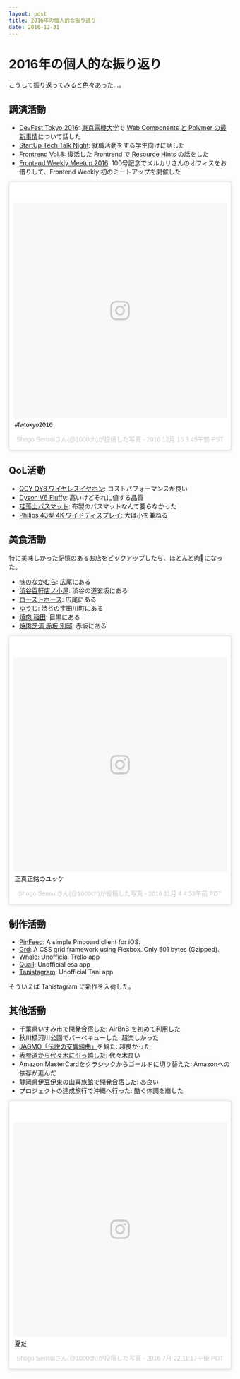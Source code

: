 ```yaml
---
layout: post
title: 2016年の個人的な振り返り
date: 2016-12-31
---
```


# 2016年の個人的な振り返り

こうして振り返ってみると色々あった…。

## 講演活動

- [DevFest Tokyo 2016](gdg-tokyo.connpass.com/event/38927/): [東京電機大学](https://www.google.co.jp/maps/place/%E6%9D%B1%E4%BA%AC%E9%9B%BB%E6%A9%9F%E5%A4%A7%E5%AD%A6)で [Web Components と Polymer の最新事情](https://1000ch.github.io/slide/webcomponents-2016/)について話した
- [StartUp Tech Talk Night](https://www.cyberagent.co.jp/recruit/fresh/program_detail/id=12612): 就職活動をする学生向けに話した
- [Frontrend Vol.8](https://frontrend.connpass.com/event/45238/): 復活した Frontrend で [Resource Hints](https://1000ch.github.io/slide/resource-hints/) の話をした
- [Frontend Weekly Meetup 2016](https://script-n-style.connpass.com/event/44658/): 100号記念でメルカリさんのオフィスをお借りして、Frontend Weekly 初のミートアップを開催した

<blockquote class="instagram-media" data-instgrm-captioned data-instgrm-version="7" style=" background:#FFF; border:0; border-radius:3px; box-shadow:0 0 1px 0 rgba(0,0,0,0.5),0 1px 10px 0 rgba(0,0,0,0.15); margin: 1px; max-width:658px; padding:0; width:99.375%; width:-webkit-calc(100% - 2px); width:calc(100% - 2px);"><div style="padding:8px;"> <div style=" background:#F8F8F8; line-height:0; margin-top:40px; padding:50.0% 0; text-align:center; width:100%;"> <div style=" background:url(data:image/png;base64,iVBORw0KGgoAAAANSUhEUgAAACwAAAAsCAMAAAApWqozAAAABGdBTUEAALGPC/xhBQAAAAFzUkdCAK7OHOkAAAAMUExURczMzPf399fX1+bm5mzY9AMAAADiSURBVDjLvZXbEsMgCES5/P8/t9FuRVCRmU73JWlzosgSIIZURCjo/ad+EQJJB4Hv8BFt+IDpQoCx1wjOSBFhh2XssxEIYn3ulI/6MNReE07UIWJEv8UEOWDS88LY97kqyTliJKKtuYBbruAyVh5wOHiXmpi5we58Ek028czwyuQdLKPG1Bkb4NnM+VeAnfHqn1k4+GPT6uGQcvu2h2OVuIf/gWUFyy8OWEpdyZSa3aVCqpVoVvzZZ2VTnn2wU8qzVjDDetO90GSy9mVLqtgYSy231MxrY6I2gGqjrTY0L8fxCxfCBbhWrsYYAAAAAElFTkSuQmCC); display:block; height:44px; margin:0 auto -44px; position:relative; top:-22px; width:44px;"></div></div> <p style=" margin:8px 0 0 0; padding:0 4px;"> <a href="https://www.instagram.com/p/BOCV4ZwD9Ou/" style=" color:#000; font-family:Arial,sans-serif; font-size:14px; font-style:normal; font-weight:normal; line-height:17px; text-decoration:none; word-wrap:break-word;" target="_blank">#fwtokyo2016</a></p> <p style=" color:#c9c8cd; font-family:Arial,sans-serif; font-size:14px; line-height:17px; margin-bottom:0; margin-top:8px; overflow:hidden; padding:8px 0 7px; text-align:center; text-overflow:ellipsis; white-space:nowrap;">Shogo Sensuiさん(@1000ch)が投稿した写真 - <time style=" font-family:Arial,sans-serif; font-size:14px; line-height:17px;" datetime="2016-12-15T11:45:27+00:00">2016 12月 15 3:45午前 PST</time></p></div></blockquote>

## QoL活動

- [QCY QY8 ワイヤレスイヤホン](/posts/2016/qcy-qy8.html): コストパフォーマンスが良い
- [Dyson V6 Fluffy](/posts/2016/dyson-v6-fluffy.html): 高いけどそれに値する品質
- [珪藻土バスマット](/posts/2016/keisodo-bath-mat.html): 布製のバスマットなんて要らなかった
- [Philips 43型 4K ワイドディスプレイ](/posts/2016/philips-display-43inch-4k.html): 大は小を兼ねる

## 美食活動

特に美味しかった記憶のあるお店をピックアップしたら、ほとんど肉🍖になった。

- [味のなかむら](https://note.com/1000ch/n/n712489b0fca5): 広尾にある
- [渋谷百軒店ノ小屋](https://note.com/1000ch/n/n3fa9194fd938): 渋谷の道玄坂にある
- [ローストホース](https://note.com/1000ch/n/nc8f7a9bef473): 広尾にある
- [ゆうじ](https://note.com/1000ch/n/n515e036eb30f): 渋谷の宇田川町にある
- [焼肉 稲田](https://note.com/1000ch/n/nce817afb78de): 目黒にある
- [焼肉芝浦 赤坂 別邸](https://note.com/1000ch/n/n80343cb793fd): 赤坂にある

<blockquote class="instagram-media" data-instgrm-captioned data-instgrm-version="7" style=" background:#FFF; border:0; border-radius:3px; box-shadow:0 0 1px 0 rgba(0,0,0,0.5),0 1px 10px 0 rgba(0,0,0,0.15); margin: 1px; max-width:658px; padding:0; width:99.375%; width:-webkit-calc(100% - 2px); width:calc(100% - 2px);"><div style="padding:8px;"> <div style=" background:#F8F8F8; line-height:0; margin-top:40px; padding:50.0% 0; text-align:center; width:100%;"> <div style=" background:url(data:image/png;base64,iVBORw0KGgoAAAANSUhEUgAAACwAAAAsCAMAAAApWqozAAAABGdBTUEAALGPC/xhBQAAAAFzUkdCAK7OHOkAAAAMUExURczMzPf399fX1+bm5mzY9AMAAADiSURBVDjLvZXbEsMgCES5/P8/t9FuRVCRmU73JWlzosgSIIZURCjo/ad+EQJJB4Hv8BFt+IDpQoCx1wjOSBFhh2XssxEIYn3ulI/6MNReE07UIWJEv8UEOWDS88LY97kqyTliJKKtuYBbruAyVh5wOHiXmpi5we58Ek028czwyuQdLKPG1Bkb4NnM+VeAnfHqn1k4+GPT6uGQcvu2h2OVuIf/gWUFyy8OWEpdyZSa3aVCqpVoVvzZZ2VTnn2wU8qzVjDDetO90GSy9mVLqtgYSy231MxrY6I2gGqjrTY0L8fxCxfCBbhWrsYYAAAAAElFTkSuQmCC); display:block; height:44px; margin:0 auto -44px; position:relative; top:-22px; width:44px;"></div></div> <p style=" margin:8px 0 0 0; padding:0 4px;"> <a href="https://www.instagram.com/p/BMYyMYVjwpk/" style=" color:#000; font-family:Arial,sans-serif; font-size:14px; font-style:normal; font-weight:normal; line-height:17px; text-decoration:none; word-wrap:break-word;" target="_blank">正真正銘のユッケ</a></p> <p style=" color:#c9c8cd; font-family:Arial,sans-serif; font-size:14px; line-height:17px; margin-bottom:0; margin-top:8px; overflow:hidden; padding:8px 0 7px; text-align:center; text-overflow:ellipsis; white-space:nowrap;">Shogo Sensuiさん(@1000ch)が投稿した写真 - <time style=" font-family:Arial,sans-serif; font-size:14px; line-height:17px;" datetime="2016-11-04T11:53:21+00:00">2016 11月 4 4:53午前 PDT</time></p></div></blockquote>

## 制作活動

- [PinFeed](https://bit.ly/pinfeed): A simple Pinboard client for iOS.
- [Grd](https://1000ch.github.io/grd/): A CSS grid framework using Flexbox. Only 501 bytes (Gzipped).
- [Whale](https://github.com/1000ch/whale): Unofficial Trello app
- [Quail](https://github.com/1000ch/quail): Unofficial esa app
- [Tanistagram](https://tanistagram.com): Unofficial Tani app

そういえば Tanistagram に新作を入荷した。

## 其他活動

- 千葉県いすみ市で開発合宿した: AirBnB を初めて利用した
- 秋川橋河川公園でバーベキューした: 超楽しかった
- [JAGMO「伝説の交響組曲」](http://jagmo.jp/performance/legend)を観た: 超良かった
- [表参道から代々木に引っ越した](https://1000ch.tumblr.com/post/152507149210/): 代々木良い
- Amazon MasterCardをクラシックからゴールドに切り替えた: Amazonへの依存が進んだ
- [静岡県伊豆伊東の山喜旅館で開発合宿した](/posts/2016/yamaki.html): ♨良い
- プロジェクトの達成旅行で沖縄へ行った: 酷く体調を崩した

<blockquote class="instagram-media" data-instgrm-captioned data-instgrm-version="7" style=" background:#FFF; border:0; border-radius:3px; box-shadow:0 0 1px 0 rgba(0,0,0,0.5),0 1px 10px 0 rgba(0,0,0,0.15); margin: 1px; max-width:658px; padding:0; width:99.375%; width:-webkit-calc(100% - 2px); width:calc(100% - 2px);"><div style="padding:8px;"> <div style=" background:#F8F8F8; line-height:0; margin-top:40px; padding:50.0% 0; text-align:center; width:100%;"> <div style=" background:url(data:image/png;base64,iVBORw0KGgoAAAANSUhEUgAAACwAAAAsCAMAAAApWqozAAAABGdBTUEAALGPC/xhBQAAAAFzUkdCAK7OHOkAAAAMUExURczMzPf399fX1+bm5mzY9AMAAADiSURBVDjLvZXbEsMgCES5/P8/t9FuRVCRmU73JWlzosgSIIZURCjo/ad+EQJJB4Hv8BFt+IDpQoCx1wjOSBFhh2XssxEIYn3ulI/6MNReE07UIWJEv8UEOWDS88LY97kqyTliJKKtuYBbruAyVh5wOHiXmpi5we58Ek028czwyuQdLKPG1Bkb4NnM+VeAnfHqn1k4+GPT6uGQcvu2h2OVuIf/gWUFyy8OWEpdyZSa3aVCqpVoVvzZZ2VTnn2wU8qzVjDDetO90GSy9mVLqtgYSy231MxrY6I2gGqjrTY0L8fxCxfCBbhWrsYYAAAAAElFTkSuQmCC); display:block; height:44px; margin:0 auto -44px; position:relative; top:-22px; width:44px;"></div></div> <p style=" margin:8px 0 0 0; padding:0 4px;"> <a href="https://www.instagram.com/p/BIMZIHTjVov/" style=" color:#000; font-family:Arial,sans-serif; font-size:14px; font-style:normal; font-weight:normal; line-height:17px; text-decoration:none; word-wrap:break-word;" target="_blank">夏だ</a></p> <p style=" color:#c9c8cd; font-family:Arial,sans-serif; font-size:14px; line-height:17px; margin-bottom:0; margin-top:8px; overflow:hidden; padding:8px 0 7px; text-align:center; text-overflow:ellipsis; white-space:nowrap;">Shogo Sensuiさん(@1000ch)が投稿した写真 - <time style=" font-family:Arial,sans-serif; font-size:14px; line-height:17px;" datetime="2016-07-23T06:17:51+00:00">2016 7月 22 11:17午後 PDT</time></p></div></blockquote>
